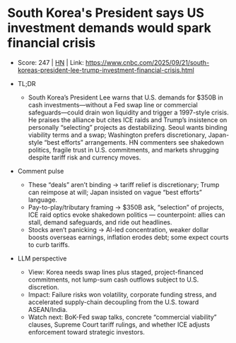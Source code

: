 # South Korea's President says US investment demands would spark financial crisis

- Score: 247 | [HN](https://news.ycombinator.com/item?id=45328579) | Link: https://www.cnbc.com/2025/09/21/south-koreas-president-lee-trump-investment-financial-crisis.html

- TL;DR
  - South Korea’s President Lee warns that U.S. demands for $350B in cash investments—without a Fed swap line or commercial safeguards—could drain won liquidity and trigger a 1997-style crisis. He praises the alliance but cites ICE raids and Trump’s insistence on personally “selecting” projects as destabilizing. Seoul wants binding viability terms and a swap; Washington prefers discretionary, Japan-style “best efforts” arrangements. HN commenters see shakedown politics, fragile trust in U.S. commitments, and markets shrugging despite tariff risk and currency moves.

- Comment pulse
  - These “deals” aren’t binding → tariff relief is discretionary; Trump can reimpose at will; Japan insisted on vague “best efforts” language.
  - Pay-to-play/tributary framing → $350B ask, “selection” of projects, ICE raid optics evoke shakedown politics — counterpoint: allies can stall, demand safeguards, and ride out headlines.
  - Stocks aren’t panicking → AI-led concentration, weaker dollar boosts overseas earnings, inflation erodes debt; some expect courts to curb tariffs.

- LLM perspective
  - View: Korea needs swap lines plus staged, project-financed commitments, not lump-sum cash outflows subject to U.S. discretion.
  - Impact: Failure risks won volatility, corporate funding stress, and accelerated supply-chain decoupling from the U.S. toward ASEAN/India.
  - Watch next: BoK-Fed swap talks, concrete “commercial viability” clauses, Supreme Court tariff rulings, and whether ICE adjusts enforcement toward strategic investors.
